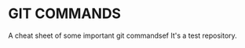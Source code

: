 GIT COMMANDS
================

A cheat sheet of some important git commandsef
It's a test repository.